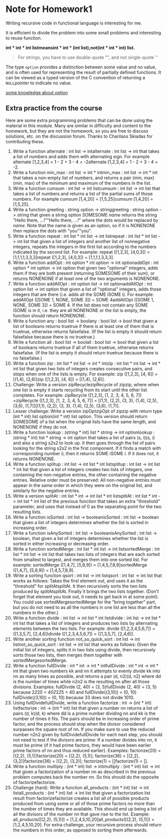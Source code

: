 # Note for Homework1 

Writing recursive code in functional language is interesting for me. 

It is efficient to divide the problem into some small problems and interesting to reuse function. 

**int * int * int listmeansint * int * (int list),not(int * int * int) list.**

> For strings, you have to use double-quote "", and not single-quote '’

The type `option` provides a distinction between some value and no value, and is often used for representing the result of partially defined functions. It can be viewed as a typed version of the C convention of returning a `NULL`pointer to indicate no value. 

[some knowledge about option](https://smlfamily.github.io/Basis/option.html)



## Extra practice from the course

Here are some extra programming problems that can be done using the material in this module.  Many are similar in difficulty and content to the homework, but they are not the homework, so you are free to discuss solutions, etc. on the discussion forum.  Thanks to Charilaos Skiadas for contributing these.

1. Write a function alternate : int list -> intalternate : int list -> int that takes a list of numbers and adds them with alternating sign. For example alternate [1,2,3,4] = 1 - 2 + 3 - 4 = -2alternate [1,2,3,4] = 1 - 2 + 3 - 4 = -2.
2. Write a function min_max : int list -> int * intmin_max : int list -> int * int that takes a non-empty list of numbers, and returns a pair (min, max)(min, max) of the minimum and maximum of the numbers in the list.
3. Write a function cumsum : int list -> int listcumsum : int list -> int list that takes a list of numbers and returns a list of the partial sums of those numbers. For example cumsum [1,4,20] = [1,5,25]cumsum [1,4,20] = [1,5,25].
4. Write a function greeting : string option -> stringgreeting : string option -> string that given a string  option SOMESOME *name* returns the string "Hello there, ...!""Hello there, ...!" where the dots would be replaced by *name*. Note that the name is given as an option, so if it is NONENONE then replace the dots with "you""you".
5. Write a function repeat : int list * int list -> int listrepeat : int list * int list -> int list that given a list of integers and another list of nonnegative integers, repeats the integers in the first list according to the numbers indicated by the second list. For example: repeat ([1,2,3], [4,0,3]) = [1,1,1,1,3,3,3]repeat ([1,2,3], [4,0,3]) = [1,1,1,1,3,3,3].
6. Write a function addOpt : int option * int option -> int optionaddOpt : int option * int option -> int option that given two "optional" integers, adds them if they are both present (returning SOMESOME of their sum), or returns NONENONE if at least one of the two arguments is NONENONE.
7. Write a function addAllOpt : int option list -> int optionaddAllOpt : int option list -> int option that given a list of "optional" integers, adds those integers that are there (i.e. adds all the SOME iSOME i). For example: addAllOpt ([SOME 1, NONE, SOME 3]) = SOME 4addAllOpt ([SOME 1, NONE, SOME 3]) = SOME 4. If the list does not contain any SOME iSOME is in it, i.e. they are all NONENONE or the list is empty, the function should return NONENONE.
8. Write a function any : bool list -> boolany : bool list -> bool that given a list of booleans returns truetrue if there is at least one of them that is truetrue, otherwise returns falsefalse. (If the list is empty it should return falsefalse because there is no truetrue.)
9. Write a function all : bool list -> boolall : bool list -> bool that given a list of booleans returns truetrue if all of them truetrue, otherwise returns falsefalse. (If the list is empty it should return truetrue because there is no falsefalse.)
10. Write a function zip : int list * int list -> int * intzip : int list * int list -> int * int list that given two lists of integers creates consecutive pairs, and stops when one of the lists is empty. For example: zip ([1,2,3], [4, 6]) = [(1,4), (2,6)]zip ([1,2,3], [4, 6]) = [(1,4), (2,6)].
11. Challenge: Write a version zipRecyclezipRecycle of zipzip, where when one list is empty it starts recycling from its start until the other list completes. For example: zipRecycle ([1,2,3], [1, 2, 3, 4, 5, 6, 7]) =zipRecycle ([1,2,3], [1, 2, 3, 4, 5, 6, 7]) = [(1,1), (2,2), (3, 3), (1,4), (2,5), (3,6), (1,7)][(1,1), (2,2), (3, 3), (1,4), (2,5), (3,6), (1,7)].
12. Lesser challenge: Write a version zipOptzipOpt of zipzip with return type (int * int) list option(int * int) list option. This version should return SOMESOME of a list when the original lists have the same length, and NONENONE if they do not.
13. Write a function lookup : (string * int) list * string -> int optionlookup : (string * int) list * string -> int option that takes a list of pairs (s, i)(s, i) and also a string s2s2 to look up. It then goes through the list of pairs looking for the string s2s2 in the first component. If it finds a match with corresponding number ii, then it returns SOME iSOME i. If it does not, it returns NONENONE.
14. Write a function splitup : int list -> int list * int listsplitup : int list -> int list * int list that given a list of integers creates two lists of integers, one containing the non-negative entries, the other containing the negative entries. Relative order must be preserved: All non-negative entries must appear in the same order in which they were on the original list, and similarly for the negative entries.
15. Write a version splitAt : int list * int -> int list * int listsplitAt : int list * int -> int list * int list of the previous function that takes an extra "threshold" parameter, and uses that instead of 0 as the separating point for the two resulting lists.
16. Write a function isSorted : int list -> booleanisSorted : int list -> boolean that given a list of integers determines whether the list is sorted in increasing order.
17. Write a function isAnySorted : int list -> booleanisAnySorted : int list -> boolean, that given a list of integers determines whether the list is sorted in either increasing or decreasing order.
18. Write a function sortedMerge : int list * int list -> int listsortedMerge : int list * int list -> int list that takes two lists of integers that are each sorted from smallest to largest, and merges them into one sorted list. For example: sortedMerge ([1,4,7], [5,8,9]) = [1,4,5,7,8,9]sortedMerge ([1,4,7], [5,8,9]) = [1,4,5,7,8,9].
19. Write a sorting function qsort : int list -> int listqsort : int list -> int list that works as follows: Takes the first element out, and uses it as the "threshold" for splitAtsplitAt. It then recursively sorts the two lists produced by splitAtsplitAt. Finally it brings the two lists together. (Don't forget that element you took out, it needs to get back in at some point). You could use sortedMergesortedMerge for the "bring together" part, but you do not need to as all the numbers in one list are less than all the numbers in the other.)
20. Write a function divide : int list -> int list * int listdivide : int list -> int list * int list that takes a list of integers and produces two lists by alternating elements between the two lists.  For example: divide ([1,2,3,4,5,6,7]) = ([1,3,5,7], [2,4,6])divide ([1,2,3,4,5,6,7]) = ([1,3,5,7], [2,4,6]).
21. Write another sorting function not_so_quick_sort : int list -> int listnot_so_quick_sort : int list -> int list that works as follows: Given the initial list of integers, splits it in two lists using divide, then recursively sorts those two lists, then merges them together with sortedMergesortedMerge. 
22. Write a function fullDivide : int * int -> int * intfullDivide : int * int -> int * int that given two numbers kk and nn it attempts to evenly divide kk into nn as many times as possible, and returns a pair (d, n2)(d, n2) where dd is the number of times while n2n2 is the resulting nn after all those divisions. Examples: fullDivide (2, 40) = (3, 5)fullDivide (2, 40) = (3, 5) because 2*2*2*5 = 402*2*2*5 = 40 and fullDivide((3,10)) = (0, 10) fullDivide((3,10)) = (0, 10) because 33 does not divide 1010.
23. Using fullDividefullDivide, write a function factorize : int -> (int * int) listfactorize : int -> (int * int) list that given a number nn returns a list of pairs (d, k)(d, k) where dd is a prime number dividing nn and kk is the number of times it fits. The pairs should be in increasing order of prime factor, and the process should stop when the divisor considered surpasses the square root of nn. If you make sure to use the reduced number n2n2 given by fullDividefullDivide for each next step, you should not need to test if the divisors are prime: If a number divides into nn, it must be prime (if it had prime factors, they would have been earlier prime factors of nn and thus reduced earlier). Examples: factorize(20) = [(2,2), (5,1)]factorize(20) = [(2,2), (5,1)]; factorize(36) = [(2,2), (3,2)]factorize(36) = [(2,2), (3,2)]; factorize(1) = []factorize(1) = [].
24. Write a function multiply : (int * int) list -> intmultiply : (int * int) list -> int that given a factorization of a number nn as described in the previous problem computes back the number nn. So this should do the opposite of factorizefactorize.
25. Challenge (hard): Write a function all_products : (int * int) list -> int listall_products : (int * int) list -> int list that given a factorization list result from factorizefactorize creates a list all of possible products produced from using some or all of those prime factors no more than the number of times they are available. This should end up being a list of all the divisors of the number nn that gave rise to the list. Example: all_products([(2,2), (5,1)]) = [1,2,4,5,10,20]all_products([(2,2), (5,1)]) = [1,2,4,5,10,20]. For extra challenge, your recursive process should return the numbers in this order, as opposed to sorting them afterwards.